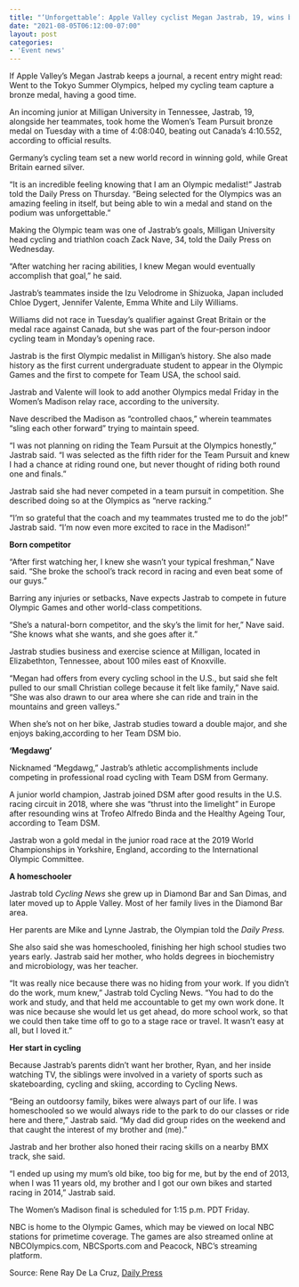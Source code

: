 ```yaml
---
title: "‘Unforgettable’: Apple Valley cyclist Megan Jastrab, 19, wins bronze medal in Olympics debut"
date: "2021-08-05T06:12:00-07:00"
layout: post
categories:
- 'Event news'
---
```


If Apple Valley’s Megan Jastrab keeps a journal, a recent entry might read: Went to the Tokyo Summer Olympics, helped my cycling team capture a bronze medal, having a good time.

An incoming junior at Milligan University in Tennessee, Jastrab, 19, alongside her teammates, took home the Women’s Team Pursuit bronze medal on Tuesday with a time of 4:08:040, beating out Canada’s 4:10.552, according to official results.

Germany’s cycling team set a new world record in winning gold, while Great Britain earned silver.

“It is an incredible feeling knowing that I am an Olympic medalist!” Jastrab told the Daily Press on Thursday. “Being selected for the Olympics was an amazing feeling in itself, but being able to win a medal and stand on the podium was unforgettable.”

Making the Olympic team was one of Jastrab’s goals, Milligan University head cycling and triathlon coach Zack Nave, 34, told the Daily Press on Wednesday.

“After watching her racing abilities, I knew Megan would eventually accomplish that goal,” he said.

Jastrab’s teammates inside the Izu Velodrome in Shizuoka, Japan included Chloe Dygert, Jennifer Valente, Emma White and Lily Williams.

Williams did not race in Tuesday’s qualifier against Great Britain or the medal race against Canada, but she was part of the four-person indoor cycling team in Monday’s opening race.

Jastrab is the first Olympic medalist in Milligan’s history. She also made history as the first current undergraduate student to appear in the Olympic Games and the first to compete for Team USA, the school said.

Jastrab and Valente will look to add another Olympics medal Friday in the Women’s Madison relay race, according to the university.

Nave described the Madison as “controlled chaos,” wherein teammates “sling each other forward” trying to maintain speed.

“I was not planning on riding the Team Pursuit at the Olympics honestly,” Jastrab said. “I was selected as the fifth rider for the Team Pursuit and knew I had a chance at riding round one, but never thought of riding both round one and finals.”

Jastrab said she had never competed in a team pursuit in competition. She described doing so at the Olympics as “nerve racking.”

“I’m so grateful that the coach and my teammates trusted me to do the job!” Jastrab said. “I’m now even more excited to race in the Madison!”

**Born competitor**

“After first watching her, I knew she wasn’t your typical freshman,” Nave said. “She broke the school’s track record in racing and even beat some of our guys.”

Barring any injuries or setbacks, Nave expects Jastrab to compete in future Olympic Games and other world-class competitions.

“She’s a natural-born competitor, and the sky’s the limit for her,” Nave said. “She knows what she wants, and she goes after it.”

Jastrab studies business and exercise science at Milligan, located in Elizabethton, Tennessee, about 100 miles east of Knoxville.

“Megan had offers from every cycling school in the U.S., but said she felt pulled to our small Christian college because it felt like family,” Nave said. “She was also drawn to our area where she can ride and train in the mountains and green valleys.”

When she’s not on her bike, Jastrab studies toward a double major, and she enjoys baking,according to her Team DSM bio.

**‘Megdawg’**

Nicknamed “Megdawg,” Jastrab’s athletic accomplishments include competing in professional road cycling with Team DSM from Germany.

A junior world champion, Jastrab joined DSM after good results in the U.S. racing circuit in 2018, where she was “thrust into the limelight” in Europe after resounding wins at Trofeo Alfredo Binda and the Healthy Ageing Tour, according to Team DSM.

Jastrab won a gold medal in the junior road race at the 2019 World Championships in Yorkshire, England, according to the International Olympic Committee.

**A homeschooler**

Jastrab told *Cycling News* she grew up in Diamond Bar and San Dimas, and later moved up to Apple Valley. Most of her family lives in the Diamond Bar area.

Her parents are Mike and Lynne Jastrab, the Olympian told the *Daily Press.*

She also said she was homeschooled, finishing her high school studies two years early. Jastrab said her mother, who holds degrees in biochemistry and microbiology, was her teacher.

“It was really nice because there was no hiding from your work. If you didn’t do the work, mum knew,” Jastrab told Cycling News. “You had to do the work and study, and that held me accountable to get my own work done. It was nice because she would let us get ahead, do more school work, so that we could then take time off to go to a stage race or travel. It wasn’t easy at all, but I loved it.”

**Her start in cycling**

Because Jastrab’s parents didn’t want her brother, Ryan, and her inside watching TV, the siblings were involved in a variety of sports such as skateboarding, cycling and skiing, according to Cycling News.

“Being an outdoorsy family, bikes were always part of our life. I was homeschooled so we would always ride to the park to do our classes or ride here and there,” Jastrab said. “My dad did group rides on the weekend and that caught the interest of my brother and (me).”

Jastrab and her brother also honed their racing skills on a nearby BMX track, she said.

“I ended up using my mum’s old bike, too big for me, but by the end of 2013, when I was 11 years old, my brother and I got our own bikes and started racing in 2014,” Jastrab said.

The Women’s Madison final is scheduled for 1:15 p.m. PDT Friday.

NBC is home to the Olympic Games, which may be viewed on local NBC stations for primetime coverage. The games are also streamed online at NBCOlympics.com, NBCSports.com and Peacock, NBC’s streaming platform.

Source: Rene Ray De La Cruz, [Daily Press](https://www.vvdailypress.com/story/sports/olympics/2021/08/05/apple-valley-cyclist-megan-jastrab-19-wins-bronze-medal-olympic-debut/5491674001/)